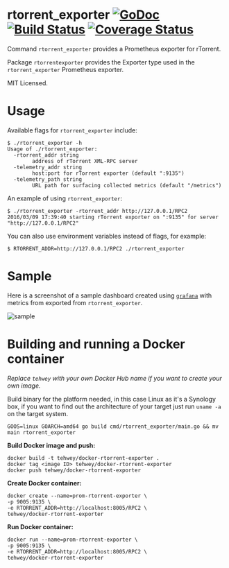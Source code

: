 rtorrent_exporter [![GoDoc](http://godoc.org/github.com/mdlayher/rtorrent_exporter?status.svg)](http://godoc.org/github.com/mdlayher/rtorrent_exporter) [![Build Status](https://travis-ci.org/mdlayher/rtorrent_exporter.svg?branch=master)](https://travis-ci.org/mdlayher/rtorrent_exporter) [![Coverage Status](https://coveralls.io/repos/mdlayher/rtorrent_exporter/badge.svg?branch=master)](https://coveralls.io/r/mdlayher/rtorrent_exporter?branch=master)
=================

Command `rtorrent_exporter` provides a Prometheus exporter for rTorrent.

Package `rtorrentexporter` provides the Exporter type used in the `rtorrent_exporter`
Prometheus exporter.

MIT Licensed.

# Usage

Available flags for `rtorrent_exporter` include:

```
$ ./rtorrent_exporter -h
Usage of ./rtorrent_exporter:
  -rtorrent_addr string
        address of rTorrent XML-RPC server
  -telemetry_addr string
        host:port for rTorrent exporter (default ":9135")
  -telemetry_path string
        URL path for surfacing collected metrics (default "/metrics")
```

An example of using `rtorrent_exporter`:

```
$ ./rtorrent_exporter -rtorrent_addr http://127.0.0.1/RPC2
2016/03/09 17:39:40 starting rTorrent exporter on ":9135" for server "http://127.0.0.1/RPC2"
```

You can also use environment variables instead of flags, for example:

```
$ RTORRENT_ADDR=http://127.0.0.1/RPC2 ./rtorrent_exporter
```

# Sample

Here is a screenshot of a sample dashboard created using [`grafana`](https://github.com/grafana/grafana)
with metrics from exported from `rtorrent_exporter`.

![sample](https://cloud.githubusercontent.com/assets/1926905/13891308/bad263be-ed26-11e5-9601-9d770d95c538.png)

# Building and running a Docker container

*Replace `tehwey` with your own Docker Hub name if you want to create your own image.*

Build binary for the platform needed, in this case Linux as it's a Synology box,
if you want to find out the architecture of your target just run `uname -a` on the target system.

```
GOOS=linux GOARCH=amd64 go build cmd/rtorrent_exporter/main.go && mv main rtorrent_exporter
```

**Build Docker image and push:**

```
docker build -t tehwey/docker-rtorrent-exporter .
docker tag <image ID> tehwey/docker-rtorrent-exporter
docker push tehwey/docker-rtorrent-exporter
```

**Create Docker container:**

```
docker create --name=prom-rtorrent-exporter \
-p 9005:9135 \
-e RTORRENT_ADDR=http://localhost:8005/RPC2 \
tehwey/docker-rtorrent-exporter
```

**Run Docker container:**

```
docker run --name=prom-rtorrent-exporter \
-p 9005:9135 \
-e RTORRENT_ADDR=http://localhost:8005/RPC2 \
tehwey/docker-rtorrent-exporter
```

